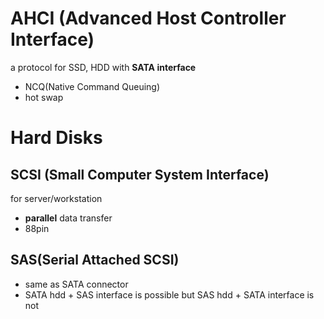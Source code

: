 # AHCI (Advanced Host Controller Interface)
a protocol for SSD, HDD with **SATA interface**
- NCQ(Native Command Queuing)
- hot swap

# Hard Disks
## SCSI (Small Computer System Interface)
for server/workstation
- **parallel** data transfer
- 88pin

## SAS(Serial Attached SCSI)
- same as SATA connector
- SATA hdd + SAS interface is possible but SAS hdd + SATA interface is not
